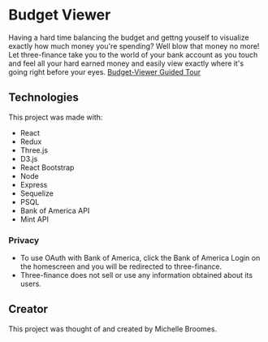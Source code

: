 # Budget Viewer

Having a hard time balancing the budget and gettng youself to visualize exactly how much money you're spending? Well blow that money no more! Let three-finance take you to the world of your bank account as you touch and feel all your hard earned money and easily view exactly where it's going right before your eyes.
[Budget-Viewer Guided Tour][three-finance]

[three-finance]: https://three-finance.herokuapp.com/

## Technologies

This project was made with:

* React
* Redux
* Three.js
* D3.js
* React Bootstrap
* Node
* Express
* Sequelize
* PSQL
* Bank of America API
* Mint API

### Privacy

* To use OAuth with Bank of America, click the Bank of America Login on the homescreen and you will be redirected to three-finance.
* Three-finance does not sell or use any information obtained about its users.

## Creator

This project was thought of and created by Michelle Broomes.
